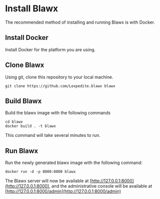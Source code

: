 # Install Blawx

The recommended method of installing and running Blawx is with Docker.

## Install Docker

Install Docker for the platform you are using.

## Clone Blawx

Using git, clone this repository to your local machine.
```
git clone https://github.com/Lexpedite.blawx blawx
```

## Build Blawx

Build the blawx image with the following commands
```
cd blawx
docker build . -t blawx
```

This command will take several minutes to run.

## Run Blawx

Run the newly generated blawx image with the following command:
```
docker run -d -p 8000:8000 blawx
```

The Blawx server will now be available at [http://127.0.0.1:8000](http://127.0.0.1:8000),
and the administrative console will be available at [http://127.0.0.1:8000/admin](http://127.0.0.1:8000/admin)

